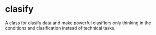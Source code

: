 # clasify
A class for clasify data and make powerful clasifiers only thinking in the conditions and clasification instead of technical tasks.
